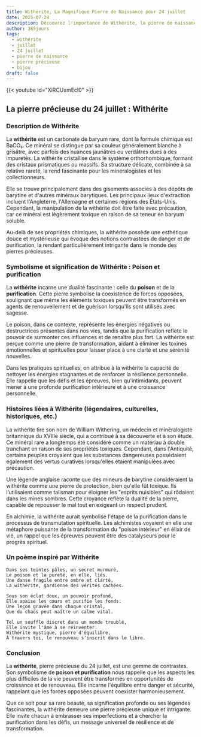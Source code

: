 ```yaml
---
title: Withérite, La Magnifique Pierre de Naissance pour 24 juillet
date: 2025-07-24
description: Découvrez l'importance de Withérite, la pierre de naissance du 24 juillet qui symbolise Poison et purification. Laissez sa beauté et sa signification illuminer votre journée.
author: 365jours
tags:
  - withérite
  - juillet
  - 24 juillet
  - pierre de naissance
  - pierre précieuse
  - bijou
draft: false
---
```


{{< youtube id="XiRCUxmEcl0" >}}

## La pierre précieuse du 24 juillet : Withérite

### Description de Withérite

La **withérite** est un carbonate de baryum rare, dont la formule chimique est BaCO₃. Ce minéral se distingue par sa couleur généralement blanche à grisâtre, avec parfois des nuances jaunâtres ou verdâtres dues à des impuretés. La withérite cristallise dans le système orthorhombique, formant des cristaux prismatiques ou massifs. Sa structure délicate, combinée à sa relative rareté, la rend fascinante pour les minéralogistes et les collectionneurs.

Elle se trouve principalement dans des gisements associés à des dépôts de barytine et d'autres minéraux barytiques. Les principaux lieux d'extraction incluent l'Angleterre, l'Allemagne et certaines régions des États-Unis. Cependant, la manipulation de la withérite doit être faite avec précaution, car ce minéral est légèrement toxique en raison de sa teneur en baryum soluble.

Au-delà de ses propriétés chimiques, la withérite possède une esthétique douce et mystérieuse qui évoque des notions contrastées de danger et de purification, la rendant particulièrement intrigante dans le monde des pierres précieuses.

### Symbolisme et signification de Withérite : Poison et purification

La **withérite** incarne une dualité fascinante : celle du **poison** et de la **purification**. Cette pierre symbolise la coexistence de forces opposées, soulignant que même les éléments toxiques peuvent être transformés en agents de renouvellement et de guérison lorsqu'ils sont utilisés avec sagesse.

Le poison, dans ce contexte, représente les énergies négatives ou destructrices présentes dans nos vies, tandis que la purification reflète le pouvoir de surmonter ces influences et de renaître plus fort. La withérite est perçue comme une pierre de transformation, aidant à éliminer les toxines émotionnelles et spirituelles pour laisser place à une clarté et une sérénité nouvelles.

Dans les pratiques spirituelles, on attribue à la withérite la capacité de nettoyer les énergies stagnantes et de renforcer la résilience personnelle. Elle rappelle que les défis et les épreuves, bien qu'intimidants, peuvent mener à une profonde purification intérieure et à une croissance personnelle.

### Histoires liées à Withérite (légendaires, culturelles, historiques, etc.)

La withérite tire son nom de William Withering, un médecin et minéralogiste britannique du XVIIIe siècle, qui a contribué à sa découverte et à son étude. Ce minéral rare a longtemps été considéré comme un matériau à double tranchant en raison de ses propriétés toxiques. Cependant, dans l'Antiquité, certains peuples croyaient que les substances dangereuses possédaient également des vertus curatives lorsqu'elles étaient manipulées avec précaution.

Une légende anglaise raconte que des mineurs de barytine considéraient la withérite comme une pierre de protection, bien qu'elle fût toxique. Ils l’utilisaient comme talisman pour éloigner les "esprits nuisibles" qui rôdaient dans les mines sombres. Cette croyance reflète la dualité de la pierre, capable de repousser le mal tout en exigeant un respect prudent.

En alchimie, la withérite aurait symbolisé l'étape de la purification dans le processus de transmutation spirituelle. Les alchimistes voyaient en elle une métaphore puissante de la transformation du "poison intérieur" en élixir de vie, un rappel que les épreuves peuvent être des catalyseurs pour le progrès spirituel.

### Un poème inspiré par Withérite

```
Dans ses teintes pâles, un secret murmuré,  
Le poison et la pureté, en elle, liés.  
Une danse fragile entre ombre et clarté,  
La withérite, gardienne des vérités cachées.  

Sous son éclat doux, un pouvoir profond,  
Elle apaise les cœurs et purifie les fonds.  
Une leçon gravée dans chaque cristal,  
Que du chaos peut naître un calme vital.  

Tel un souffle discret dans un monde troublé,  
Elle invite l'âme à se réinventer.  
Withérite mystique, pierre d'équilibre,  
À travers toi, le renouveau s’inscrit dans le libre.
```

### Conclusion

La **withérite**, pierre précieuse du 24 juillet, est une gemme de contrastes. Son symbolisme de **poison et purification** nous rappelle que les aspects les plus difficiles de la vie peuvent être transformés en opportunités de croissance et de renouveau. Elle incarne l'équilibre entre danger et sécurité, rappelant que les forces opposées peuvent coexister harmonieusement.

Que ce soit pour sa rare beauté, sa signification profonde ou ses légendes fascinantes, la withérite demeure une pierre précieuse unique et intrigante. Elle invite chacun à embrasser ses imperfections et à chercher la purification dans les défis, un message universel de résilience et de transformation.